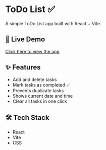 # ToDo List ✅

A simple ToDo List app built with React + Vite.

## 🚀 Live Demo
[Click here to view the app](https://SonamSrivastava555.github.io/ToDo-list/)

## ✨ Features
- Add and delete tasks
- Mark tasks as completed ✅
- Prevents duplicate tasks
- Shows current date and time
- Clear all tasks in one click

## 🛠️ Tech Stack
- React
- Vite
- CSS
